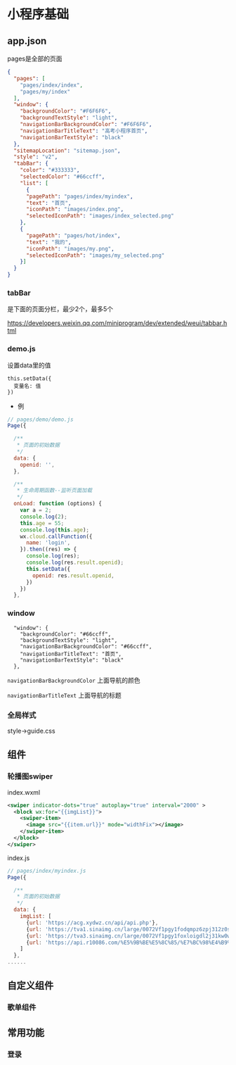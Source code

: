 # 小程序基础

## app.json

pages是全部的页面

```json
{
  "pages": [
    "pages/index/index",
    "pages/my/index"
  ],
  "window": {
    "backgroundColor": "#F6F6F6",
    "backgroundTextStyle": "light",
    "navigationBarBackgroundColor": "#F6F6F6",
    "navigationBarTitleText": "高考小程序首页",
    "navigationBarTextStyle": "black"
  },
  "sitemapLocation": "sitemap.json",
  "style": "v2",
  "tabBar": {
    "color": "#333333",
    "selectedColor": "#66ccff",
    "list": [
      {
      "pagePath": "pages/index/myindex",
      "text": "首页",
      "iconPath": "images/index.png",
      "selectedIconPath": "images/index_selected.png"
    },
    {
      "pagePath": "pages/hot/index",
      "text": "我的",
      "iconPath": "images/my.png",
      "selectedIconPath": "images/my_selected.png"
    }]
  }
}
```



### tabBar

是下面的页面分栏，最少2个，最多5个

https://developers.weixin.qq.com/miniprogram/dev/extended/weui/tabbar.html



### demo.js

设置data里的值

```
this.setData({
  变量名: 值
})
```

- 例

```javascript
// pages/demo/demo.js
Page({

  /**
   * 页面的初始数据
   */
  data: {
    openid: '',
  },

  /**
   * 生命周期函数--监听页面加载
   */
  onLoad: function (options) {
    var a = 2;
    console.log(2);
    this.age = 55;
    console.log(this.age);
    wx.cloud.callFunction({
      name: 'login',
    }).then((res) => {
      console.log(res);
      console.log(res.result.openid);
      this.setData({
        openid: res.result.openid,
      })
    })
  },
```



### window

```
  "window": {
    "backgroundColor": "#66ccff",
    "backgroundTextStyle": "light",
    "navigationBarBackgroundColor": "#66ccff",
    "navigationBarTitleText": "首页",
    "navigationBarTextStyle": "black"
  },
```

`navigationBarBackgroundColor` 上面导航的颜色

`navigationBarTitleText` 上面导航的标题



### 全局样式

style->guide.css



## 组件

### 轮播图swiper

index.wxml

```xml
<swiper indicator-dots="true" autoplay="true" interval="2000" >
  <block wx:for="{{imgList}}">
    <swiper-item>
      <image src="{{item.url}}" mode="widthFix"></image>
    </swiper-item>
  </block>
</swiper>
```

index.js

```javascript
// pages/index/myindex.js
Page({

  /**
   * 页面的初始数据
   */
  data: {
    imgList: [
      {url: 'https://acg.xydwz.cn/api/api.php'},
      {url: 'https://tva1.sinaimg.cn/large/0072Vf1pgy1fodqmpz6zpj312z0svu0x.jpg'},
      {url: 'https://tva3.sinaimg.cn/large/0072Vf1pgy1foxloigdl2j31kw0w0kib.jpg'},
      {url: 'https://api.r10086.com/%E5%9B%BE%E5%8C%85/%E7%BC%98%E4%B9%8B%E7%A9%BA1/wallhaven-x1p7kv.jpg'}
    ]
  },
......
```



## 自定义组件

### 歌单组件



## 常用功能

### 登录

